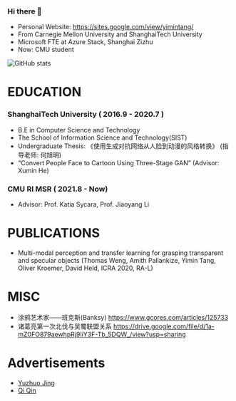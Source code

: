 ### Hi there 👋  
- Personal Website: https://sites.google.com/view/yimintang/
- From Carnegie Mellon University and ShanghaiTech University
- Microsoft FTE at Azure Stack, Shanghai Zizhu 
- Now: CMU student

![GitHub stats](https://github-readme-stats.vercel.app/api?username=TachikakaMin&bg_color=30,6190e8,a7bfe8&title_color=fff&text_color=fff)

# EDUCATION
### ShanghaiTech University  ( 2016.9 - 2020.7 )

- B.E in Computer Science and Technology
- The School of Information Science and Technology(SIST)
- Undergraduate Thesis: 《使用生成对抗网络从人脸到动漫的风格转换》 (指导老师: 何旭明) 
- “Convert People Face to Cartoon Using Three-Stage GAN” (Advisor: Xumin He)


### CMU RI MSR ( 2021.8 - Now)

- Advisor: Prof. Katia Sycara, Prof. Jiaoyang Li

# PUBLICATIONS

- Multi-modal perception and transfer learning for grasping transparent and specular objects (Thomas Weng, Amith Pallankize, Yimin Tang, Oliver Kroemer, David Held, ICRA 2020, RA-L)


# MISC

- 涂鸦艺术家——班克斯(Banksy)   https://www.gcores.com/articles/125733
- 诸葛亮第一次北伐与吴蜀联盟关系  https://drive.google.com/file/d/1a-mZ0FO879aewhpRj9IiY3F-Tb_5DQW_/view?usp=sharing

# Advertisements

- [Yuzhuo Jing](https://osdi.dev)
- [Qi Qin](https://leoq7.com/)



<!--
**TachikakaMin/TachikakaMin** is a ✨ _special_ ✨ repository because its `README.md` (this file) appears on your GitHub profile.

Here are some ideas to get you started:

- 🔭 I’m currently working on ...
- 🌱 I’m currently learning ...
- 👯 I’m looking to collaborate on ...
- 🤔 I’m looking for help with ...
- 💬 Ask me about ...
- 📫 How to reach me: ...
- 😄 Pronouns: ...
- ⚡ Fun fact: ...
-->
